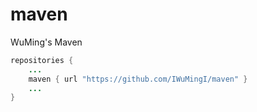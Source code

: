 # maven
WuMing's Maven

```java
repositories {
    ...
    maven { url "https://github.com/IWuMingI/maven" }
    ...
}
```
